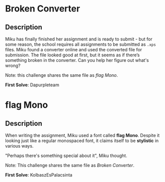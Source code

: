 # Broken Converter

## Description

Miku has finally finished her assignment and is ready to submit - but for some reason, the school requires all assignments to be submitted as `.xps` files. Miku found a converter online and used the converted file for submission. The file looked good at first, but it seems as if there’s something broken in the converter. Can you help her figure out what's wrong?

Note: this challenge shares the same file as *flag Mono*.

**First Solve**: Dapurpleteam

# flag Mono

## Description

When writing the assignment, Miku used a font called **flag Mono**. Despite it looking just like a regular monospaced font, it claims itself to be **stylistic** in various ways.
  
"Perhaps there's something special about it", Miku thought.

Note: This challenge shares the same file as *Broken Converter*.

**First Solve**: KolbaszEsPalacsinta